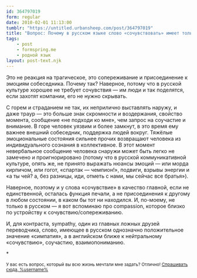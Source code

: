 ```yaml
---
id: 364797019
form: regular
date: 2010-02-01 11:13:00
tumblr: "https://untitled.urbansheep.com/post/364797019"
title: "Вопрос: Почему в русском языке слово «сочувствовать» имеет только значение как реакция на что-то трагическое? (chatsky)"
tags:
    - post
    - formspring.me
    - родной язык
layout: post-text.njk
---
```


<p>Это не реакция на трагическое, это сопереживание и присоединение к эмоциям собеседника. Почему так? Наверное, потому что в русской культуре хорошее не требует сочувствия — им люди и так поделятся, если захотят компании, его не нужно скрывать.</p>

<p>С горем и страданием не так, их неприлично выставлять наружу, и даже траур — это больше знак скромности и воздержания, свойство момента, сообщение «не подходи ко мне», чем запрос на соучастие и внимание. В горе человек уязвим и более замкнут, в это время ему важнее внешний собеседник, поддержка людей вокруг. Тяжёлые эмоциональные состояния сильнее прочих возвращают человека из индивидуального сознания в коллективное. В этот момент невербальное сообщение человека снаружи может быть легко не замечено и проигнорировано (потому что в русской коммуникативной культуре, опять же, не принято выражать нюансы эмоций — или морда кирпичом, или гогот, «спартак — чемпион!», подвиги, взрывы энергии и «а ты чей? а, без разницы, иди, отметь с нами, мы сейчас все братья»).</p>

<p>Наверное, поэтому и у слова «сочувствие» в качество главной, если не единственной, осталась функция печали, а не присоединения к другому в любом состоянии, в каком бы тот ни находился. И, по-моему, не только в русском — я вот вспоминаю про compassion, которое близко по устройству к сочувствию/сопереживанию.</p>

<p>И, для контраста, sympathy, один из главных ложных друзей переводчика, слово, имеющее в русском однозначно положительное значение «симпатия», а в английском ближе к нейтральному «сочувствию», соучастию, взаимопониманию.</p>

<p>*</p>

<p><small>У вас есть вопрос, который вы всю жизнь мечтали мне задать? Отлично! <a href="http://formspring.me/urbansheep">Спрашивать сюда, %username%</a></small></p>

